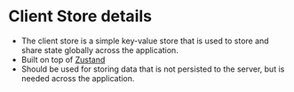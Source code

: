 # Client Store details

- The client store is a simple key-value store that is used to store and share state globally across the application.
- Built on top of [Zustand](https://docs.pmnd.rs/zustand/getting-started/introduction)
- Should be used for storing data that is not persisted to the server, but is needed across the application.

